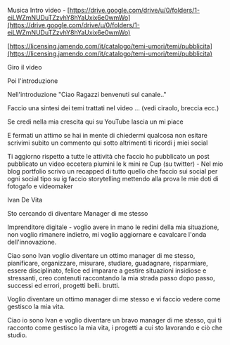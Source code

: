 Musica Intro video - [](https://drive.google.com/drive/u/0/folders/1-eiLWZmNUDuTZzvhY8hYaUxix6e0wmWo)[https://drive.google.com/drive/u/0/folders/1-eiLWZmNUDuTZzvhY8hYaUxix6e0wmWo](https://drive.google.com/drive/u/0/folders/1-eiLWZmNUDuTZzvhY8hYaUxix6e0wmWo)

[](https://licensing.jamendo.com/it/catalogo/temi-umori/temi/pubblicita)[https://licensing.jamendo.com/it/catalogo/temi-umori/temi/pubblicita](https://licensing.jamendo.com/it/catalogo/temi-umori/temi/pubblicita)

Giro il video

Poi l'introduzione

Nell'introduzione "Ciao Ragazzi benvenuti sul canale.."

Faccio una sintesi dei temi trattati nel video ... (vedi ciraolo, breccia ecc.)

Se credi nella mia crescita qui su YouTube lascia un mi piace

E fermati un attimo se hai in mente di chiedermi qualcosa non esitare scrivimi subito un commento qui sotto altrimenti ti ricordi j miei social

Ti aggiorno rispetto a tutte le attività che faccio ho pubblicato un post pubblicato un video eccetera piumini le k mini re Cup (su twitter) - Nel mio blog portfolio scrivo un recapped di tutto quello che faccio sui social per ogni social tipo su ig faccio storytelling mettendo alla prova le mie doti di fotogafo e videomaker

Ivan De Vita

Sto cercando di diventare Manager di me stesso

Imprenditore digitale - voglio avere in mano le redini della mia situazione, non voglio rimanere indietro, mi voglio aggiornare e cavalcare l'onda dell'innovazione.

Ciao sono Ivan voglio diventare un ottimo manager di me stesso, pianificare, organizzare, misurare, studiare, guadagnare, risparmiare, essere disciplinato, felice ed imparare a gestire situazioni insidiose e stressanti, creo contenuti raccontando la mia strada passo dopo passo, successi ed errori, progetti belli. brutti.

Voglio diventare un ottimo manager di me stesso e vi faccio vedere come gestisco la mia vita.

Ciao io sono Ivan e voglio diventare un bravo manager di me stesso, qui ti racconto come gestisco la mia vita, i progetti a cui sto lavorando e ciò che studio.
